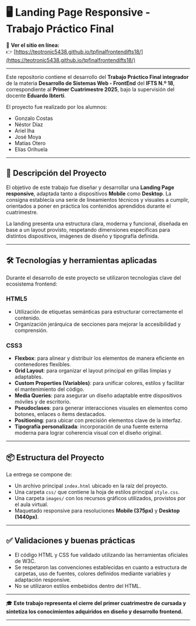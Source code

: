 # 🖥️ Landing Page Responsive - Trabajo Práctico Final


📢 **Ver el sitio en línea:**  
👉 [https://teotronic5438.github.io/tpfinalfrontendifts18/](https://teotronic5438.github.io/tpfinalfrontendifts18/)

---

Este repositorio contiene el desarrollo del **Trabajo Práctico Final integrador** de la materia **Desarrollo de Sistemas Web - FrontEnd** del **IFTS N.º 18**, correspondiente al **Primer Cuatrimestre 2025**, bajo la supervisión del docente **Eduardo Ibterti**.

El proyecto fue realizado por los alumnos:
- Gonzalo Costas  
- Néstor Díaz  
- Ariel Iha  
- José Moya  
- Matías Otero  
- Elías Orihuela

---

## 📄 Descripción del Proyecto

El objetivo de este trabajo fue diseñar y desarrollar una **Landing Page responsive**, adaptada tanto a dispositivos **Mobile** como **Desktop**. La consigna establecía una serie de lineamientos técnicos y visuales a cumplir, orientados a poner en práctica los contenidos aprendidos durante el cuatrimestre.

La landing presenta una estructura clara, moderna y funcional, diseñada en base a un layout provisto, respetando dimensiones específicas para distintos dispositivos, imágenes de diseño y tipografía definida.

---

## 🛠️ Tecnologías y herramientas aplicadas

Durante el desarrollo de este proyecto se utilizaron tecnologías clave del ecosistema frontend:

### HTML5
- Utilización de etiquetas semánticas para estructurar correctamente el contenido.
- Organización jerárquica de secciones para mejorar la accesibilidad y comprensión.

### CSS3
- **Flexbox**: para alinear y distribuir los elementos de manera eficiente en contenedores flexibles.
- **Grid Layout**: para organizar el layout principal en grillas limpias y adaptables.
- **Custom Properties (Variables)**: para unificar colores, estilos y facilitar el mantenimiento del código.
- **Media Queries**: para asegurar un diseño adaptable entre dispositivos móviles y de escritorio.
- **Pseudoclases**: para generar interacciones visuales en elementos como botones, enlaces o ítems destacados.
- **Positioning**: para ubicar con precisión elementos clave de la interfaz.
- **Tipografía personalizada**: incorporación de una fuente externa moderna para lograr coherencia visual con el diseño original.

---

## 📦 Estructura del Proyecto

La entrega se compone de:
- Un archivo principal `index.html` ubicado en la raíz del proyecto.
- Una carpeta `css/` que contiene la hoja de estilos principal `style.css`.
- Una carpeta `images/` con los recursos gráficos utilizados, provistos por el aula virtual.
- Maquetado responsive para resoluciones **Mobile (375px)** y **Desktop (1440px)**.

---

## ✅ Validaciones y buenas prácticas

- El código HTML y CSS fue validado utilizando las herramientas oficiales de W3C.
- Se respetaron las convenciones establecidas en cuanto a estructura de carpetas, uso de fuentes, colores definidos mediante variables y adaptación responsive.
- No se utilizaron estilos embebidos dentro del HTML.

---

🎓 **Este trabajo representa el cierre del primer cuatrimestre de cursada y sintetiza los conocimientos adquiridos en diseño y desarrollo frontend.**

---
